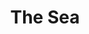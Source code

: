 ---
"\uFEFFauthor_sort": Banville, John
authors: John Banville
comments: ''
cover: "/Users/Raman/Calibre Library/John Banville/The Sea (72)/cover.jpg"
formats: mobi
id: '72'
identifiers: ''
isbn: ''
languages: ''
library_name: Calibre Library
pubdate: '0101-01-01T09:00:00+09:00'
publisher: ''
rating: ''
series: ''
series_index: '1.0'
size: '388435'
tags: ''
timestamp: '0101-01-01T09:00:00+09:00'
title: The Sea
title_sort: Sea, The
uuid: bda081cb-6813-47c5-b16f-9a87dd777f70
"#format": MOBI
layout: book
link: false
---